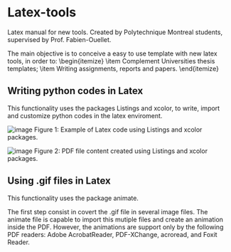 # Latex-tools
Latex manual for new tools. Created by Polytechnique Montreal students, supervised by Prof. Fabien-Ouellet.

The main objective is to conceive a easy to use template with new latex tools, in order to:
\begin{itemize}
 \item Complement Universities thesis templates;
 \item Writing assignments, reports and papers.
\end{itemize}

## Writing python codes in Latex
This functionality uses the packages Listings and xcolor, to write, import and customize python codes in the latex enviroment.

![image](https://user-images.githubusercontent.com/89804236/204008625-07060c39-2aeb-4d40-9724-1075d0b4267d.png)
Figure 1: Example of Latex code using Listings and xcolor packages.


![image](https://user-images.githubusercontent.com/89804236/204008727-9f9527b9-a258-4c73-9c89-b68782fd3a77.png)
Figure 2: PDF file content created using Listings and xcolor packages.

## Using .gif files in Latex
This functionality uses the package animate. 

The first step consist in covert the .gif file in several image files. The animate file is capable to import this mutiple files and create an animation inside the PDF. However, the animations are support only by the following PDF readers: Adobe AcrobatReader, PDF-XChange, acroread, and Foxit Reader.


